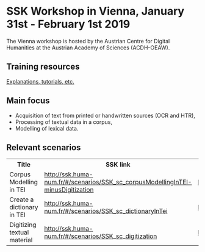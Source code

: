 # SSK Workshop in Vienna, January 31st - February 1st 2019

The Vienna workshop is hosted by the Austrian Centre for Digital Humanities at the Austrian Academy of Sciences (ACDH-OEAW).

## Training resources

[Explanations, tutorials, etc.](../)

## Main focus

* Acquisition of text from printed or handwritten sources (OCR and HTR),
* Processing of textual data in a corpus,
* Modelling of lexical data.

## Relevant scenarios

<table>
  <tr>
    <th>Title</th>
    <th>SSK link</th>
    <th>Source (specific workshop copy)</th>
  </tr>
  <tr>
    <td>Corpus Modelling in TEI</td>
    <td> <a href="http://ssk.huma-num.fr/#/scenarios/SSK_sc_corpusModellingInTEI-minusDigitization">http://ssk.huma-num.fr/#/scenarios/SSK_sc_corpusModellingInTEI-minusDigitization </a> </td>
    <td> <a href="https://github.com/ParthenosWP4/Workshops/tree/master/Vienna19/corpusModellingInTEI"/>https://github.com/ParthenosWP4/Workshops/tree/master/Vienna19/corpusModellingInTEI</a> </td>
  </tr>
  <tr>
    <td>Create a dictionary in TEI</td>
    <td> <a href="http://ssk.huma-num.fr/#/scenarios/SSK_sc_dictionaryInTei">http://ssk.huma-num.fr/#/scenarios/SSK_sc_dictionaryInTei</a></td>
    <td> <a href="https://github.com/ParthenosWP4/Workshops/tree/master/Vienna19/dictionaryInTEI">https://github.com/ParthenosWP4/Workshops/tree/master/Vienna19/dictionaryInTEI</a> </td>
  </tr>
  <tr>
    <td>Digitizing textual material </td>
    <td> <a href="http://ssk.huma-num.fr/#/scenarios/SSK_sc_digitization">http://ssk.huma-num.fr/#/scenarios/SSK_sc_digitization</a></td>
    <td> <a href="https://github.com/ParthenosWP4/Workshops/tree/master/Vienna19/digitization">https://github.com/ParthenosWP4/Workshops/tree/master/Vienna19/digitization</a> </td>
  </tr>
</table>
